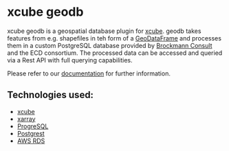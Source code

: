# xcube geodb

xcube geodb is a geospatial database plugin for [xcube](https://github.com/dcs4cop/xcube).
geodb takes features from e.g. shapefiles in teh form of a [GeoDataFrame](http://geopandas.org/) and processes
them in a custom PostgreSQL database provided by [Brockmann Consult](https://www.brockmann-consult.de) and the ECD consortium.
 The processed data can be accessed and queried via a Rest API with full querying capabilities.   


Please refer to our [documentation](https://xcube-geodb.readthedocs.io) for further information.

## Technologies used:

- [xcube](https://github.com/dcs4cop/xcube)
- [xarray](http://xarray.pydata.org/en/stable/)
- [ProgreSQL](https://www.postgresql.org/)
- [Postgrest](http://postgrest.org/en/v6.0/)
- [AWS RDS](https://aws.amazon.com/de/rds/)
